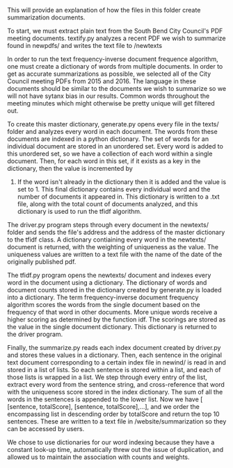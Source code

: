 This will provide an explanation of how the files in this folder create summarization documents.

To start, we must extract plain text from the South Bend City Council's PDF meeting documents. textify.py analyzes a recent PDF we wish to summarize found in newpdfs/ and writes the text file to /newtexts

In order to run the text frequency-inverse document frequence algorithm, one must create a dictionary of words from multiple documents. In order to get as accurate summarizations as possible, we selected all of the City Council meeting PDFs from 2015 and 2016. The language in these documents should be similar to the documents we wish to summarize so we will not have sytanx bias in our results. Common words throughout the meeting minutes which might otherwise be pretty unique
will get filtered out.

To create this master dictionary, generate.py opens every file in the texts/ folder and analyzes every word in each document. The words from these documents are indexed in a python dictionary. The set of words for an individual document are stored in an unordered set. Every word is added to this unordered set, so we have a collection of each word within a single document. Then, for each word in this set, if it exists as a key in the dictionary, then the value is incremented by
1. If the word isn't already in the dictionary then it is added and the value is set to 1. This final dictionary contains every individual word and the number of documents it appeared in. This dictionary is written to a .txt file, along with the total count of documents analyzed, and this dictionary is used to run the tfidf algorithm.

The driver.py program steps through every document in the newtexts/ folder and sends the file's address and the address of the master dictionary to the tfidf class. A dictionary contiaining every word in the newtexts/ document is returned, with the weighting of uniqueness as the value. The uniqueness values are written to a text file with the name of the date of the originally published pdf.

The tfidf.py program opens the newtexts/ document and indexes every word in the document using a dictionary. The dictionary of words and document counts stored in the dictionary created by generate.py is loaded into a dictionary. The term frequency-inverse document frequency algorithm scores the words from the single document based on the frequency of that word in other documents. More unique words receive a higher scoring as determined by the function idf. The scorings are stored as the
value in the single document dictionary. This dictionary is returned to the driver program.

Finally, the summarize.py reads each index document created by driver.py and stores these values in a dictionary. Then, each sentence in the original text document corresponding to a certain index file in newind/ is read in and stored in a list of lists. So each sentence is stored within a list, and each of those lists is wrapped in a list. We step through every entry of the list, extract every word from the sentence string, and cross-reference that word with the
uniqueness score stored in the index dictionary. The sum of all the words in the sentences is appended to the lower list. Now we have [ [sentence, totalScore], [sentence, totalScore],...], and we order the encompassing list in descending order by totalScore and return the top 10 sentences. These are written to a text file in /website/summarization so they can be accessed by users.

We chose to use dictionaries for our word indexing because they have a constant look-up time, automatically threw out the issue of duplication, and allowed us to maintain the association with counts and weights.
